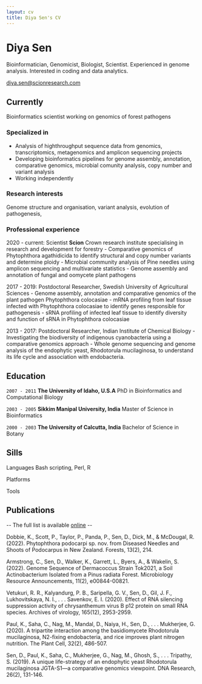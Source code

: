 ```yaml
---
layout: cv
title: Diya Sen's CV
---
```

# Diya Sen
Bioinformatician, Genomicist, Biologist, Scientist. Experienced in genome analysis. Interested in coding and data analytics.  

<div id="webaddress">
<a href="diya.sen@scionresearch.com">diya.sen@scionresearch.com</a>


## Currently
Bioinformatics scientist working on genomics of forest pathogens  

### Specialized in
- Analysis of highthroughput sequence data from genomics, transcriptomics, metagenomics and amplicon sequencing projects
- Developing bioinformatics pipelines for genome assembly, annotation, comparative genomics, microbial comunity analysis, copy number and variant analysis 
- Working independently 

### Research interests
Genome structure and organisation, variant analysis, evolution of pathogenesis, 
  
### Professional experience
2020 - current:  Scientist
                 **Scion** 
                  Crown research institute specialising in research and development for forestry
                 - Comparative genomics of Phytophthora agathidicida to identify structural and copy number variants and determine ploidy
                 - Microbial community analysis of Pine needles using amplicon sequencing and multivariate statistics 
                 - Genome assembly and annotation of fungal and oomycete plant pathogens
  
2017 - 2019: Postdoctoral Researcher, Swedish University of Agricultural Sciences
                 - Genome assembly, annotation and comparative genomics of the plant pathogen Phytophthora colocasiae 
                 - mRNA profiling from leaf tissue infected with Phytophthora colocasiae to identify genes responsible for pathogenesis 
                 - sRNA profiling of infected leaf tissue to identify diversity and function of sRNA in Phytophthora colocasiae 

2013 - 2017: Postdoctoral Researcher, Indian Institute of Chemical Biology
                - Investigating the biodiversity of indigenous cyanobacteria using a comparative genomics approach 
                - Whole genome sequencing and genome analysis of the endophytic yeast, Rhodotorula mucilaginosa, to understand its life cycle and
                association with endobacteria.
## Education

`2007 - 2011`
__The University of Idaho, U.S.A__
  PhD in Bioinformatics and Computational Biology
  
`2003 - 2005`
__Sikkim Manipal University, India__
  Master of Science in Bioinformatics

`2000 - 2003`
__The University of Calcutta, India__
  Bachelor of Science in Botany



## Sills

Languages
Bash scripting, Perl, R

Platforms
  
Tools


## Publications

-- The full list is available [online](http://scholar.google.co.uk/citations?hl=en&user=883GEboAAAAJ) --
  
Dobbie, K., Scott, P., Taylor, P., Panda, P., Sen, D., Dick, M., & McDougal, R. (2022). Phytophthora podocarpi sp. nov. from Diseased Needles and Shoots of Podocarpus in New Zealand. Forests, 13(2), 214. 
  
Armstrong, C., Sen, D., Walker, K., Garrett, L., Byers, A., & Wakelin, S. (2022). Genome Sequence of Dermacoccus Strain Tok2021, a Soil Actinobacterium Isolated from a Pinus radiata Forest. Microbiology Resource Announcements, 11(2), e00844-00821. 
  
Vetukuri, R. R., Kalyandurg, P. B., Saripella, G. V., Sen, D., Gil, J. F., Lukhovitskaya, N. I., . . . Savenkov, E. I. (2020). Effect of RNA silencing suppression activity of chrysanthemum virus B p12 protein on small RNA species. Archives of virology, 165(12), 2953-2959. 
  
Paul, K., Saha, C., Nag, M., Mandal, D., Naiya, H., Sen, D., . . . Mukherjee, G. (2020). A tripartite interaction among the basidiomycete Rhodotorula mucilaginosa, N2-fixing endobacteria, and rice improves plant nitrogen nutrition. The Plant Cell, 32(2), 486-507. 
  
Sen, D., Paul, K., Saha, C., Mukherjee, G., Nag, M., Ghosh, S., . . . Tripathy, S. (2019). A unique life-strategy of an endophytic yeast Rhodotorula mucilaginosa JGTA-S1—a comparative genomics viewpoint. DNA Research, 26(2), 131-146. 


